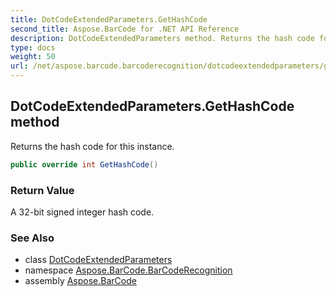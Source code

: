 ```yaml
---
title: DotCodeExtendedParameters.GetHashCode
second_title: Aspose.BarCode for .NET API Reference
description: DotCodeExtendedParameters method. Returns the hash code for this instance
type: docs
weight: 50
url: /net/aspose.barcode.barcoderecognition/dotcodeextendedparameters/gethashcode/
---
```

## DotCodeExtendedParameters.GetHashCode method

Returns the hash code for this instance.

```csharp
public override int GetHashCode()
```

### Return Value

A 32-bit signed integer hash code.

### See Also

* class [DotCodeExtendedParameters](../)
* namespace [Aspose.BarCode.BarCodeRecognition](../../dotcodeextendedparameters/)
* assembly [Aspose.BarCode](../../../)


